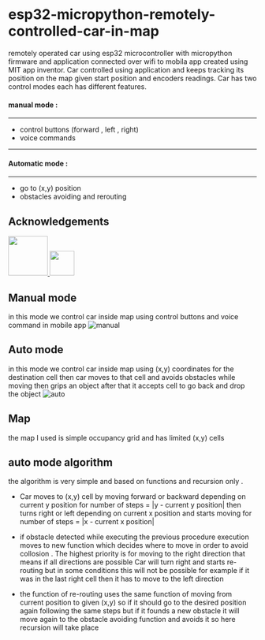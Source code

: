 
# esp32-micropython-remotely-controlled-car-in-map

remotely operated car using esp32 microcontroller with micropython firmware and application connected over wifi to mobila app created using MIT app inventor. Car controlled using application and keeps tracking its position on the map given start position and encoders readings. Car has two control modes each has different features.

#### manual mode :
---
- control buttons (forward , left , right)
- voice commands 
-------

#### Automatic mode :
-------
- go to (x,y) position
- obstacles avoiding and rerouting  
## Acknowledgements
<a href="https://appinventor.mit.edu/">
<img src="https://community.appinventor.mit.edu/uploads/default/original/3X/7/c/7c8b59c5b1b374747bd042cc1a052ca161689272.png" /img width=80>
</a>
<a href="https://micropython.org/">
<img src="https://upload.wikimedia.org/wikipedia/commons/4/4e/Micropython-logo.svg" /img width=50>
</a>
 
## Manual mode 

in this mode we control car inside map using control buttons and voice command in mobile app
![manual](https://github.com/Mohammed-Rashad-Nasr/esp32-micropython-remotely-controlled-car-in-map/blob/main/manual.gif)

## Auto mode 

in this mode we control car inside map using (x,y) coordinates for the destination cell then car moves to that cell and avoids obstacles while moving then grips an object after that it accepts cell to go back and drop the object
![auto](https://github.com/Mohammed-Rashad-Nasr/esp32-micropython-remotely-controlled-car-in-map/blob/main/auto.gif)


## Map 

the map I used is simple occupancy grid and has limited (x,y) cells 


## auto mode algorithm 
the algorithm is very simple and based on functions and recursion only . 
- Car moves to (x,y) cell by moving forward or backward depending on current y position for number of steps = |y - current y position| then turns right or left depending on current x position and starts moving for number of steps = |x - current x position|

- if obstacle detected while executing the previous procedure execution moves to new function which decides where to move in order to avoid collosion . The highest priority is for moving to the right direction that means if all directions are possible Car will turn right and starts re-routing but in some conditions this will not be possible for example if it was in the last right cell then it has to move to the left direction 

- the function of re-routing uses the same function of moving from current position to given (x,y) so if it should go to the desired position again following the same steps but if it founds a new obstacle it will move again to the obstacle avoiding function and avoids it so here recursion will take place


